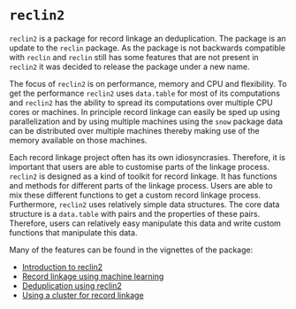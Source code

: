# `reclin2`

`reclin2` is a package for record linkage an deduplication. The package is an
update to the `reclin` package. As the package is not backwards compatible with
`reclin` and `reclin` still has some features that are not present in `reclin2`
it was decided to release the package under a new name.

The focus of `reclin2` is on performance, memory and CPU and flexibility. To get
the performance `reclin2` uses `data.table` for most of its computations and
`reclin2` has the ability to spread its computations over multiple CPU cores or
machines. In principle record linkage can easily be sped up using
parallelization and by using multiple machines using the `snow` package data can
be distributed over multiple machines thereby making use of the memory available
on those machines.

Each record linkage project often has its own idiosyncrasies. Therefore, it is
important that users are able to customise parts of the linkage process.
`reclin2` is designed as a kind of toolkit for record linkage. It has functions
and methods for different parts of the linkage process. Users are able to mix
these different functions to get a custom record linkage process. Furthermore,
`reclin2` uses relatively simple data structures. The core data structure is a
`data.table` with pairs and the properties of these pairs. Therefore, users can
relatively easy manipulate this data and write custom functions that manipulate
this data. 

Many of the features can be found in the vignettes of the package:

- [Introduction to reclin2](https://htmlpreview.github.io/?https://github.com/djvanderlaan/reclin2/blob/parallel/inst/doc/introduction.html)
- [Record linkage using machine learning](https://htmlpreview.github.io/?https://github.com/djvanderlaan/reclin2/blob/parallel/inst/doc/record_linkage_using_machine_learning.html)
- [Deduplication using reclin2](https://htmlpreview.github.io/?https://github.com/djvanderlaan/reclin2/blob/parallel/inst/doc/deduplication.html)
- [Using a cluster for record linkage](https://htmlpreview.github.io/?https://github.com/djvanderlaan/reclin2/blob/parallel/inst/doc/using_a_cluster_for_record_linkage.html)



